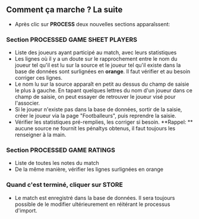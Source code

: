 ## Comment ça marche ? La suite

- Après clic sur **PROCESS** deux nouvelles sections apparaîssent:

### Section PROCESSED GAME SHEET PLAYERS
- Liste des joueurs ayant participé au match, avec leurs statistiques
- Les lignes où il y a un doute sur le rapprochement entre le nom du joueur tel qu'il est lu sur la source et le joueur tel qu'il existe dans la base de données sont surlignées en **orange**. Il faut vérifier et au besoin corriger ces lignes.
- Le nom lu sur la source apparaît en petit au dessus du champ de saisie le plus à gauche. En tapant quelques lettres du nom d'un joueur dans ce champ de saisie, on peut essayer de retrouver le joueur visé pour l'associer.
- Si le joueur n'existe pas dans la base de données, sortir de la saisie, créer le joueur via la page "Footballeurs", puis reprendre la saisie.
- Vérifier les statistiques pré-remplies, les corriger si besoin. **Rappel: ** aucune source ne fournit les pénaltys obtenus, il faut toujours les renseigner à la main.

### Section PROCESSED GAME RATINGS
- Liste de toutes les notes du match
- De la même manière, vérifier les lignes surlignées en orange

### Quand c'est terminé, cliquer sur **STORE**
- Le match est enregistré dans la base de données. Il sera toujours possible de le modifier ultérieurement en réitérant le processus d'import.